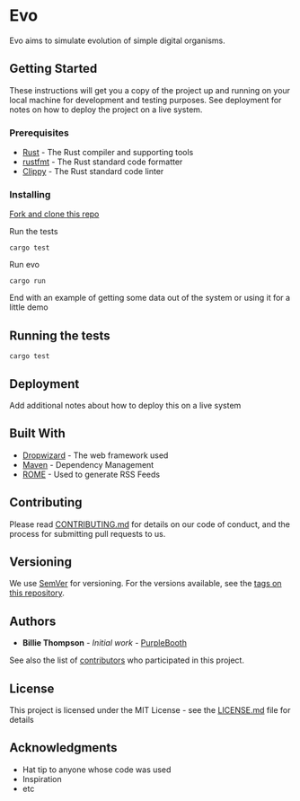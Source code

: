 # Evo

Evo aims to simulate evolution of simple digital organisms.

## Getting Started

These instructions will get you a copy of the project up and running on your local machine for development and testing purposes. See deployment for notes on how to deploy the project on a live system.

### Prerequisites

* [Rust](https://www.rust-lang.org/tools/install) - The Rust compiler and supporting tools
* [rustfmt](https://github.com/rust-lang/rustfmt) - The Rust standard code formatter
* [Clippy](https://github.com/rust-lang/rust-clippy) - The Rust standard code linter

### Installing

[Fork and clone this repo](https://akrabat.com/the-beginners-guide-to-contributing-to-a-github-project/)

Run the tests

```
cargo test
```

Run evo

```
cargo run
```

End with an example of getting some data out of the system or using it for a little demo

## Running the tests

```
cargo test
```

## Deployment

Add additional notes about how to deploy this on a live system

## Built With

* [Dropwizard](http://www.dropwizard.io/1.0.2/docs/) - The web framework used
* [Maven](https://maven.apache.org/) - Dependency Management
* [ROME](https://rometools.github.io/rome/) - Used to generate RSS Feeds

## Contributing

Please read [CONTRIBUTING.md](https://gist.github.com/PurpleBooth/b24679402957c63ec426) for details on our code of conduct, and the process for submitting pull requests to us.

## Versioning

We use [SemVer](http://semver.org/) for versioning. For the versions available, see the [tags on this repository](https://github.com/your/project/tags). 

## Authors

* **Billie Thompson** - *Initial work* - [PurpleBooth](https://github.com/PurpleBooth)

See also the list of [contributors](https://github.com/your/project/contributors) who participated in this project.

## License

This project is licensed under the MIT License - see the [LICENSE.md](LICENSE.md) file for details

## Acknowledgments

* Hat tip to anyone whose code was used
* Inspiration
* etc
